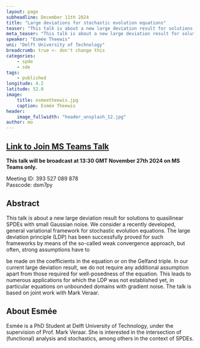 ```yaml
---
layout: page
subheadline: December 11th 2024
title: "Large deviations for stochastic evolution equations"
teaser: "This talk is about a new large deviation result for solutions to quasilinear SPDEs with small Gaussian noise."
meta_teaser: "This talk is about a new large deviation result for solutions to quasilinear SPDEs with small Gaussian noise."
speaker: "Esmée Theewis"
uni: "Delft University of Technology"
breadcrumb: true <- don't change this
categories:
    - spde
    - sde
tags:
    - published
longitude: 4.2
latitude: 52.0
image:
    title: esmeetheewis.jpg
    caption: Esmée Theewis
header:
    image_fullwidth: "header_unsplash_12.jpg"
author: mo
---
```


## [Link to Join MS Teams Talk](https://teams.microsoft.com/l/meetup-join/19%3ameeting_N2Q2NGY2NDEtYWVmNS00NzE3LWI0ZWMtMWFiZmE3NGM2MTc3%40thread.v2/0?context=%7b%22Tid%22%3a%22377e3d22-4ea1-422d-b0ad-8fcc89406b9e%22%2c%22Oid%22%3a%2243af9e94-a882-4d59-8a92-d00c8899065e%22%7d)

**This talk will be broadcast at 13:30 GMT November 27th 2024 on MS Teams only.**

Meeting ID: 393 527 089 878 \
Passcode: dsm7py

## Abstract

This talk is about a new large deviation result for solutions to quasilinear SPDEs with small Gaussian noise. We consider a recently developed, general variational framework for stochastic evolution equations. The large deviation principle (LDP) has been successfully proved for such frameworks by means of the so-called weak convergence approach, but often, strong assumptions have to

be made on the coefficients in the equation or on the Gelfand triple. In our current large deviation result, we do not require any additional assumption apart from those required for well-posedness of the equation. This leads to numerous applications for which the LDP was not established yet, in particular equations on unbounded domains with gradient noise. The talk is based on joint work with Mark Veraar.

## About Esmée

Esmée is a PhD Student at Delft University of Technology, under the supervision of Prof. Mark Veraar. She is interested in the intersection of (functional) analysis and stochastics, among others in the context of SPDEs.
